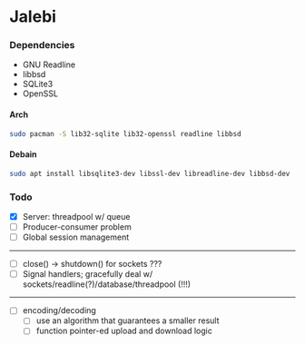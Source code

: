 # Jalebi

### Dependencies

- GNU Readline
- libbsd
- SQLite3
- OpenSSL

#### Arch

```bash
sudo pacman -S lib32-sqlite lib32-openssl readline libbsd
```

#### Debain

```bash
sudo apt install libsqlite3-dev libssl-dev libreadline-dev libbsd-dev
```

### Todo

- [x] Server: threadpool w/ queue
- [ ] Producer-consumer problem
- [ ] Global session management

---

- [ ] close() -> shutdown() for sockets ???
- [ ] Signal handlers; gracefully deal w/ sockets/readline(?)/database/threadpool (!!!)

---

- [ ] encoding/decoding
    - [ ] use an algorithm that guarantees a smaller result
    - [ ] function pointer-ed upload and download logic
